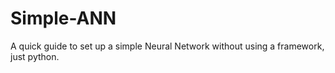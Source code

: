 # Simple-ANN
A quick guide to set up a simple Neural Network without using a framework, just python.
